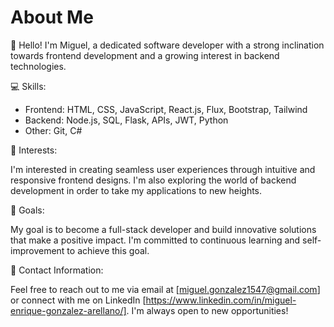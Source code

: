 # About Me

👋 Hello! I'm Miguel, a dedicated software developer with a strong inclination towards frontend development and a growing interest in backend technologies.

💻 Skills:

- Frontend: HTML, CSS, JavaScript, React.js, Flux, Bootstrap, Tailwind
- Backend: Node.js, SQL, Flask, APIs, JWT, Python
- Other: Git, C#

🌟 Interests:

I'm interested in creating seamless user experiences through intuitive and responsive frontend designs. I'm also exploring the world of backend development in order to take my applications to new heights.

🎯 Goals:

My goal is to become a full-stack developer and build innovative solutions that make a positive impact. I'm committed to continuous learning and self-improvement to achieve this goal.

📧 Contact Information:

Feel free to reach out to me via email at [miguel.gonzalez1547@gmail.com] or connect with me on LinkedIn [https://www.linkedin.com/in/miguel-enrique-gonzalez-arellano/]. I'm always open to new opportunities!
